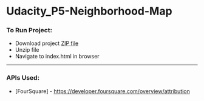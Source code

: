 # Udacity_P5-Neighborhood-Map

### To Run Project:

* Download project [ZIP file](https://github.com/ngallen/Udacity_P5-Neighborhood-Map)
* Unzip file
* Navigate to index.html in browser

----
### APIs Used:
- [FourSquare] - https://developer.foursquare.com/overview/attribution
